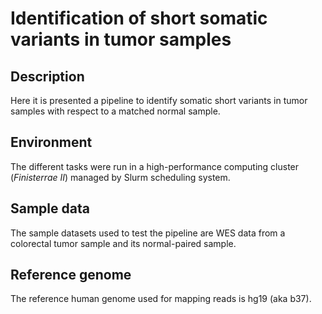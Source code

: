 # Identification of short somatic variants in tumor samples

## Description
Here it is presented a pipeline to identify somatic short variants in tumor samples with respect to a matched normal sample.

## Environment
The different tasks were run in a high-performance computing cluster (*Finisterrae II*) managed by Slurm scheduling system.

## Sample data
The sample datasets used to test the pipeline are WES data from a colorectal tumor sample and its normal-paired sample.

## Reference genome
The reference human genome used for mapping reads is hg19 (aka b37).






